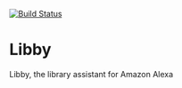 [![Build Status](https://travis-ci.org/NickKuts/Libby.png?branch=master)](https://travis-ci.org/NickKuts/Libby)

# Libby
Libby, the library assistant for Amazon Alexa
